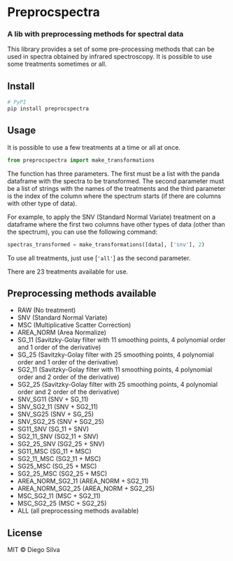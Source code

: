 # Preprocspectra
### A lib with preprocessing methods for spectral data

This library provides a set of some pre-processing methods that can be used in spectra obtained by infrared spectroscopy.
It is possible to use some treatments sometimes or all.

## Install
```sh
# PyPI
pip install preprocspectra
```

## Usage
It is possible to use a few treatments at a time or all at once.
```python
from preprocspectra import make_transformations
```
The function has three parameters. The first must be a list with the panda dataframe with the spectra to be transformed. The second parameter must be a list of strings with the names of the treatments and the third parameter is the index of the column where the spectrum starts (if there are columns with other type of data).

For example, to apply the SNV (Standard Normal Variate) treatment on a dataframe where the first two columns have other types of data (other than the spectrum), you can use the following command:
```python
spectras_transformed = make_transformations([data], ['snv'], 2)
```
To use all treatments, just use [`'all'`] as the second parameter.

There are 23 treatments available for use.

## Preprocessing methods available

- RAW (No treatment)
- SNV (Standard Normal Variate)
- MSC (Multiplicative Scatter Correction)
- AREA_NORM (Area Normalize)
- SG_11 (Savitzky-Golay filter with 11 smoothing points, 4 polynomial order and 1 order of the derivative)
- SG_25 (Savitzky-Golay filter with 25 smoothing points, 4 polynomial order and 1 order of the derivative)
- SG2_11 (Savitzky-Golay filter with 11 smoothing points, 4 polynomial order and 2 order of the derivative)
- SG2_25 (Savitzky-Golay filter with 25 smoothing points, 4 polynomial order and 2 order of the derivative)
- SNV_SG11 (SNV + SG_11)
- SNV_SG2_11 (SNV + SG2_11)
- SNV_SG25 (SNV + SG_25)
- SNV_SG2_25 (SNV + SG2_25)
- SG11_SNV (SG_11 + SNV)
- SG2_11_SNV (SG2_11 + SNV)
- SG2_25_SNV (SG2_25 + SNV)
- SG11_MSC (SG_11 + MSC)
- SG2_11_MSC (SG2_11 + MSC)
- SG25_MSC (SG_25 + MSC)
- SG2_25_MSC (SG2_25 + MSC)
- AREA_NORM_SG2_11 (AREA_NORM + SG2_11)
- AREA_NORM_SG2_25 (AREA_NORM + SG2_25)
- MSC_SG2_11 (MSC + SG2_11)
- MSC_SG2_25 (MSC + SG2_25)
- ALL (all preprocessing methods available)


## License
MIT © Diego Silva